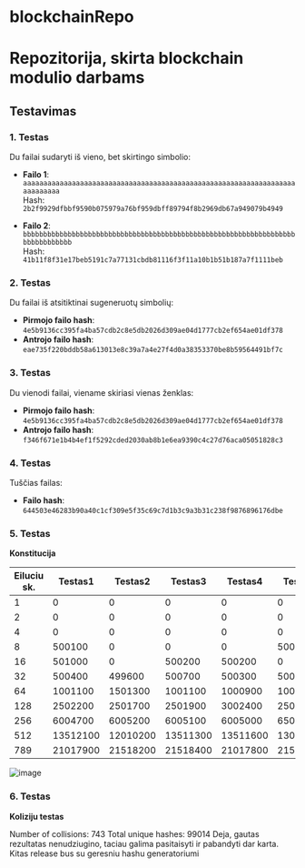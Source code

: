 # blockchainRepo

# Repozitorija, skirta blockchain modulio darbams

## Testavimas

### 1. Testas
Du failai sudaryti iš vieno, bet skirtingo simbolio:

- **Failo 1**: `aaaaaaaaaaaaaaaaaaaaaaaaaaaaaaaaaaaaaaaaaaaaaaaaaaaaaaaaaaaaaaaaaaaaaaaaaaaa`  
  Hash: `2b2f9929dfbbf9590b075979a76bf959dbff89794f8b2969db67a949079b4949`

- **Failo 2**: `bbbbbbbbbbbbbbbbbbbbbbbbbbbbbbbbbbbbbbbbbbbbbbbbbbbbbbbbbbbbbbbbbbbbbbbbbbbbbbb`  
  Hash: `41b11f8f31e17beb5191c7a77131cbdb81116f3f11a10b1b51b187a7f1111beb`

### 2. Testas
Du failai iš atsitiktinai sugeneruotų simbolių:

- **Pirmojo failo hash**: `4e5b9136cc395fa4ba57cdb2c8e5db2026d309ae04d1777cb2ef654ae01df378`
- **Antrojo failo hash**: `eae735f220bddb58a613013e8c39a7a4e27f4d0a38353370be8b59564491bf7c`

### 3. Testas
Du vienodi failai, viename skiriasi vienas ženklas:

- **Pirmojo failo hash**: `4e5b9136cc395fa4ba57cdb2c8e5db2026d309ae04d1777cb2ef654ae01df378`
- **Antrojo failo hash**: `f346f671e1b4b4ef1f5292cded2030ab8b1e6ea9390c4c27d76aca05051828c3`

### 4. Testas
Tuščias failas:

- **Failo hash**: `644503e46283b90a40c1cf309e5f35c69c7d1b3c9a3b31c238f9876896176dbe`

### 5. Testas
**Konstitucija**

| Eiluciu sk. | Testas1 | Testas2 | Testas3 | Testas4 | Testas5 | Vidutinis |
|--------------|---------|---------|---------|---------|---------|-----------|
| 1            | 0       | 0       | 0       | 0       | 0       | 0         |
| 2            | 0       | 0       | 0       | 0       | 0       | 0         |
| 4            | 0       | 0       | 0       | 0       | 0       | 0         |
| 8            | 500100  | 0       | 0       | 0       | 500700  | 200160    |
| 16           | 501000  | 0       | 500200  | 500200  | 0       | 300280    |
| 32           | 500400  | 499600  | 500700  | 500300  | 500400  | 500280    |
| 64           | 1001100 | 1501300 | 1001100 | 1000900 | 1000300 | 1100940   |
| 128          | 2502200 | 2501700 | 2501900 | 3002400 | 2501800 | 2602000   |
| 256          | 6004700 | 6005200 | 6005100 | 6005000 | 6505600 | 6105120   |
| 512          | 13512100| 12010200| 13511300| 13511600| 13010900| 13111220  |
| 789          | 21017900| 21518200| 21518400| 21017800| 21518400| 21318140  |

![image](https://github.com/user-attachments/assets/267ab672-859c-43e0-8e96-931cccad4dab)


### 6. Testas
**Koliziju testas**

Number of collisions: 743
Total unique hashes: 99014
Deja, gautas rezultatas nenudziugino, taciau galima pasitaisyti ir pabandyti dar karta. Kitas release bus su geresniu hashu generatoriumi


